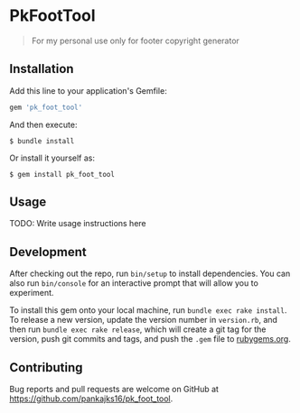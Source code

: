 # PkFootTool

> For my personal use only for footer copyright generator

## Installation

Add this line to your application's Gemfile:

```ruby
gem 'pk_foot_tool'
```

And then execute:

    $ bundle install

Or install it yourself as:

    $ gem install pk_foot_tool

## Usage

TODO: Write usage instructions here

## Development

After checking out the repo, run `bin/setup` to install dependencies. You can also run `bin/console` for an interactive prompt that will allow you to experiment.

To install this gem onto your local machine, run `bundle exec rake install`. To release a new version, update the version number in `version.rb`, and then run `bundle exec rake release`, which will create a git tag for the version, push git commits and tags, and push the `.gem` file to [rubygems.org](https://rubygems.org).

## Contributing

Bug reports and pull requests are welcome on GitHub at https://github.com/pankajks16/pk_foot_tool.
